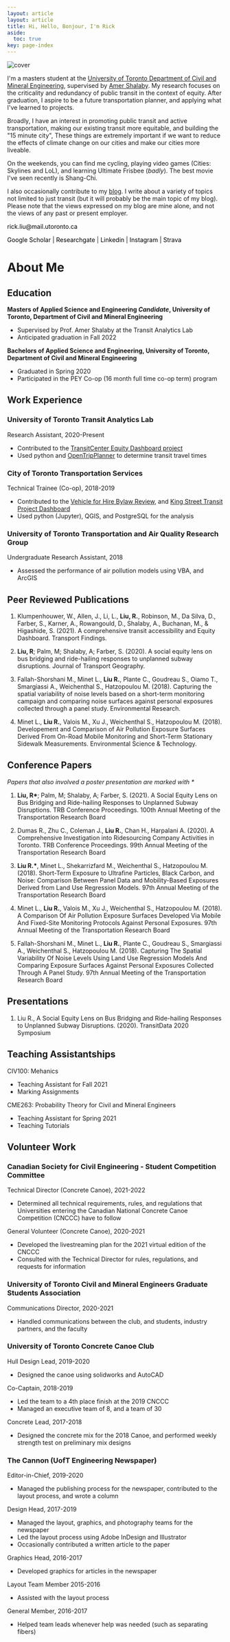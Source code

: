 ```yaml
---
layout: article
layout: article
title: Hi, Hello, Bonjour, I'm Rick
aside:
  toc: true
key: page-index
---
```


<img src="img/cover.png"
     alt="cover"
     style="vertical-align:middle"/>

I'm a masters student at the [University of Toronto Department of Civil and Mineral Engineering](https://civmin.utoronto.ca/), supervised by [Amer Shalaby](https://uttri.utoronto.ca/people/amer-shalaby/). My research focuses on the criticality and redundancy of public transit in the context of equity. After graduation, I aspire to be a future transportation planner, and applying what I've learned to projects.

Broadly, I have an interest in promoting public transit and active transportation, making our existing transit more equitable, and building the "15 minute city", These things are extremely important if we want to reduce the effects of climate change on our cities and make our cities more liveable.

On the weekends, you can find me cycling, playing video games (Cities: Skylines and LoL), and learning Ultimate Frisbee (_badly_). The best movie I've seen recently is Shang-Chi.

I also occasionally contribute to my [blog](/archive.html). I write about a variety of topics not limited to just transit (but it will probably be the main topic of my blog). Please note that the views expressed on my blog are mine alone, and not the views of any past or present employer.

<p><a href="mailto:rick.liu@mail.utoronto.ca" style="text-decoration: none; color:black"><i class="fas fa-envelope" style="color: #0b8793"></i> rick.liu@mail.utoronto.ca</a></p>

<p><a href="https://scholar.google.ca/citations?hl=en&user=staAxwMAAAAJ&view_op=list_works&sortby=pubdate" style="text-decoration: none; color:black"><i class="fab fa-google" style="color: #0b8793"></i> Google Scholar</a> | <a href="https://www.researchgate.net/profile/Rick-Liu-7" style="text-decoration: none; color:black"><i class="fab fa-researchgate" style="color: #0b8793"></i> Researchgate</a> | <a href="https://www.linkedin.com/in/rick-liu-b40118122/" style="text-decoration: none; color:black"><i class="fab fa-linkedin" style="color: #0b8793"></i> Linkedin</a> | <a
href="https://www.instagram.com/aerobrick/" style="text-decoration: none; color:black"><i class="fab fa-instagram" style="color: #0b8793"></i> Instagram</a>  | <a
href="https://www.strava.com/athletes/51514447" style="text-decoration: none; color:black"><i class="fab fa-strava" style="color: #0b8793"></i> Strava</a> </p>



# About Me


## Education


__Masters of Applied Science and Engineering _Candidate_, University of Toronto, Department of Civil and Mineral Engineering__

* Supervised by Prof. Amer Shalaby at the Transit Analytics Lab
* Anticipated graduation in Fall 2022

__Bachelors of Applied Science and Engineering, University of Toronto, Department of Civil and Mineral Engineering__

* Graduated in Spring 2020
* Participated in the PEY Co-op (16 month full time co-op term) program

## Work Experience

### University of Toronto Transit Analytics Lab
Research Assistant, 2020-Present
* Contributed to the [TransitCenter Equity Dashboard project](https://dashboard.transitcenter.org)
* Used python and [OpenTripPlanner](https://www.opentripplanner.org) to determine transit travel times

### City of Toronto Transportation Services
Technical Trainee (Co-op), 2018-2019
* Contributed to the [Vehicle for Hire Bylaw Review](https://www.toronto.ca/legdocs/mmis/2019/gl/bgrd/backgroundfile-135307.pdf), and [King Street Transit Project Dashboard](https://www.toronto.ca/city-government/planning-development/planning-studies-initiatives/king-street-pilot/data-reports-background-materials/)
* Used python (Jupyter), QGIS, and PostgreSQL for the analysis

### University of Toronto Transportation and Air Quality Research Group
Undergraduate Research Assistant, 2018
* Assessed the performance of air pollution models using VBA, and ArcGIS

## Peer Reviewed Publications

1. Klumpenhouwer, W., Allen, J., Li, L., **Liu, R.**, Robinson, M., Da Silva, D., Farber, S., Karner, A., Rowangould, D., Shalaby, A., Buchanan, M., &amp; Higashide, S. (2021). A comprehensive transit accessibility and Equity Dashboard. Transport Findings.

2. **Liu, R**; Palm, M; Shalaby, A; Farber, S. (2020). A social equity lens on bus bridging and ride-hailing responses to unplanned subway disruptions. Journal of Transport Geography.

3. Fallah-Shorshani M., Minet L., **Liu R.**, Plante C., Goudreau S., Oiamo T., Smargiassi A., Weichenthal S., Hatzopoulou M. (2018). Capturing the spatial variability of noise levels based on a short-term monitoring campaign and comparing noise surfaces against personal exposures collected through a panel study. Environmental Research. 

4. Minet L., **Liu R.**, Valois M., Xu J., Weichenthal S., Hatzopoulou M. (2018). Developement and Comparison of Air Pollution Exposure Surfaces Derived From On-Road Mobile Monitoring and Short-Term Stationary Sidewalk Measurements. Environmental Science & Technology.

## Conference Papers

_Papers that also involved a poster presentation are marked with *_

1. **Liu, R\***; Palm, M; Shalaby, A; Farber, S. (2021). A Social Equity Lens on Bus Bridging and Ride-hailing Responses to Unplanned Subway Disruptions. TRB Conference Proceedings. 100th Annual Meeting of the Transportation Research Board


2. Dumas R., Zhu C., Coleman J., **Liu R.**, Chan H., Harpalani A. (2020). A Comprehensive Investigation into Ridesourcing Company Activities in Toronto. TRB Conference Proceedings. 99th Annual Meeting of the Transportation Research Board


3. **Liu R.\***, Minet L., Shekarrizfard M., Weichenthal S., Hatzopoulou M. (2018). Short-Term Exposure to Ultrafine Particles, Black Carbon, and Noise: Comparison Between Panel Data and Mobility-Based Exposures Derived from Land Use Regression Models. 97th Annual Meeting of the Transportation Research Board


4. Minet L., **Liu R.**, Valois M., Xu J., Weichenthal S., Hatzopoulou M. (2018). A Comparison Of Air Pollution Exposure Surfaces Developed Via Mobile And Fixed-Site Monitoring Protocols Against Personal Exposures. 97th Annual Meeting of the Transportation Research Board


5. Fallah-Shorshani M., Minet L., **Liu R.**, Plante C., Goudreau S., Smargiassi A., Weichenthal S., Hatzopoulou M. (2018). Capturing The Spatial Variability Of Noise Levels Using Land Use Regression Models And Comparing Exposure Surfaces Against Personal Exposures Collected Through A Panel Study. 97th Annual Meeting of the Transportation Research Board

## Presentations

1. Liu R., A Social Equity Lens on Bus Bridging and Ride-hailing Responses to Unplanned Subway Disruptions. (2020). TransitData 2020 Symposium

## Teaching Assistantships

CIV100: Mehanics
* Teaching Assistant for Fall 2021
* Marking Assignments

CME263: Probability Theory for Civil and Mineral Engineers
* Teaching Assistant for Spring 2021
* Teaching Tutorials

## Volunteer Work

### Canadian Society for Civil Engineering - Student Competition Committee 

Technical Director (Concrete Canoe), 2021-2022

* Determined all technical requirements, rules, and regulations that Universities entering the Canadian National Concrete Canoe Competition (CNCCC) have to follow

General Volunteer (Concrete Canoe), 2020-2021

* Developed the livestreaming plan for the 2021 virtual edition of the CNCCC
* Consulted with the Technical Director for rules, regulations, and requests for information

### University of Toronto Civil and Mineral Engineers Graduate Students Association

Communications Director, 2020-2021

* Handled communications between the club, and students, industry partners, and the faculty

### University of Toronto Concrete Canoe Club
Hull Design Lead, 2019-2020
* Designed the canoe using solidworks and AutoCAD

Co-Captain, 2018-2019
* Led the team to a 4th place finish at the 2019 CNCCC
* Managed an executive team of 8, and a team of 30

Concrete Lead, 2017-2018
* Designed the concrete mix for the 2018 Canoe, and performed weekly strength test on preliminary mix designs

### The Cannon (UofT Engineering Newspaper)

Editor-in-Chief, 2019-2020
* Managed the publishing process for the newspaper, contributed to the layout process, and wrote a column

Design Head, 2017-2019
* Managed the layout, graphics, and photography teams for the newspaper
* Led the layout process using Adobe InDesign and Illustrator
* Occasionally contributed a written article to the paper

Graphics Head, 2016-2017
* Developed graphics for articles in the newspaper

Layout Team Member 2015-2016
* Assisted with the layout process

General Member, 2016-2017
* Helped team leads whenever help was needed (such as separating fibers)

